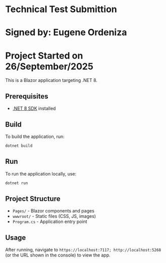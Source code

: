 # Technical Test Submittion
# Signed by: Eugene Ordeniza 
# Project Started on 26/September/2025

This is a Blazor application targeting .NET 8.

## Prerequisites

- [.NET 8 SDK](https://dotnet.microsoft.com/download/dotnet/8.0) installed

## Build

To build the application, run:
```bash
dotnet build
```

## Run

To run the application locally, use:
```bash
dotnet run
```

## Project Structure

- `Pages/` - Blazor components and pages
- `wwwroot/` - Static files (CSS, JS, images)
- `Program.cs` - Application entry point

## Usage

After running, navigate to `https://localhost:7117; http://localhost:5268` (or the URL shown in the console) to view the app.

